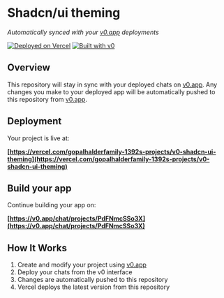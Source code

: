 # Shadcn/ui theming

*Automatically synced with your [v0.app](https://v0.app) deployments*

[![Deployed on Vercel](https://img.shields.io/badge/Deployed%20on-Vercel-black?style=for-the-badge&logo=vercel)](https://vercel.com/gopalhalderfamily-1392s-projects/v0-shadcn-ui-theming)
[![Built with v0](https://img.shields.io/badge/Built%20with-v0.app-black?style=for-the-badge)](https://v0.app/chat/projects/PdFNmcSSo3X)

## Overview

This repository will stay in sync with your deployed chats on [v0.app](https://v0.app).
Any changes you make to your deployed app will be automatically pushed to this repository from [v0.app](https://v0.app).

## Deployment

Your project is live at:

**[https://vercel.com/gopalhalderfamily-1392s-projects/v0-shadcn-ui-theming](https://vercel.com/gopalhalderfamily-1392s-projects/v0-shadcn-ui-theming)**

## Build your app

Continue building your app on:

**[https://v0.app/chat/projects/PdFNmcSSo3X](https://v0.app/chat/projects/PdFNmcSSo3X)**

## How It Works

1. Create and modify your project using [v0.app](https://v0.app)
2. Deploy your chats from the v0 interface
3. Changes are automatically pushed to this repository
4. Vercel deploys the latest version from this repository
